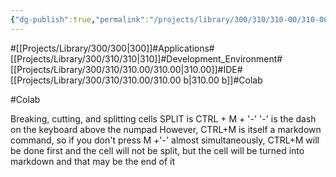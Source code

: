 ```yaml
---
{"dg-publish":true,"permalink":"/projects/library/300/310/310-00/310-00-b/","noteIcon":"0","created":"2024-02-13T19:07:25.722+09:00","updated":"2024-03-31T00:25:43.001+09:00"}
---
```


#[[Projects/Library/300/300\|300]]#Applications#[[Projects/Library/300/310/310\|310]]#Development_Environment#[[Projects/Library/300/310/310.00/310.00\|310.00]]#IDE#[[Projects/Library/300/310/310.00/310.00 b\|310.00 b]]#Colab





#Colab


Breaking, cutting, and splitting cells SPLIT is CTRL + M + '-'
'-' is the dash on the keyboard above the numpad
However, CTRL+M is itself a markdown command, so if you don't press M +'-' almost simultaneously, CTRL+M will be done first and the cell will not be split, but the cell will be turned into markdown and that may be the end of it
